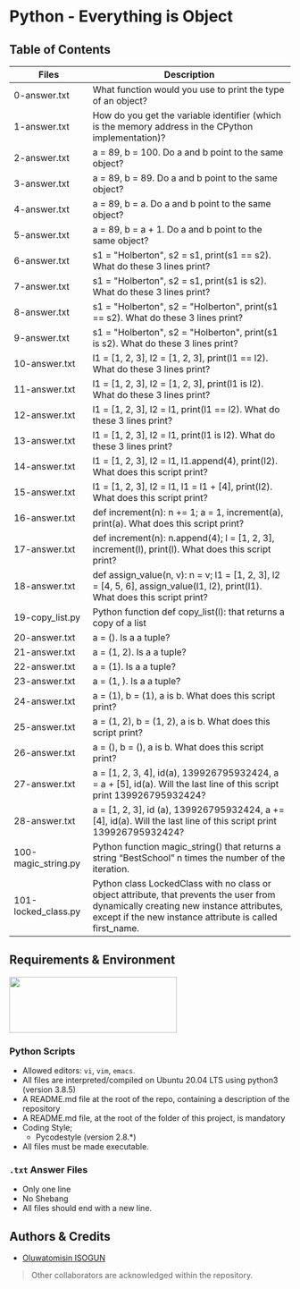 # Python - Everything is Object

## Table of Contents
| Files | Description |
| --- | --- |
|0-answer.txt	| What function would you use to print the type of an object? |
| 1-answer.txt	| How do you get the variable identifier (which is the memory address in the CPython implementation)? |
| 2-answer.txt	| a = 89, b = 100. Do a and b point to the same object? |
| 3-answer.txt	| a = 89, b = 89. Do a and b point to the same object? |
| 4-answer.txt	| a = 89, b = a. Do a and b point to the same object? |
| 5-answer.txt	| a = 89, b = a + 1. Do a and b point to the same object? |
| 6-answer.txt |	s1 = "Holberton", s2 = s1, print(s1 == s2). What do these 3 lines print? |
| 7-answer.txt |	s1 = "Holberton", s2 = s1, print(s1 is s2). What do these 3 lines print? |
| 8-answer.txt	| s1 = "Holberton", s2 = "Holberton", print(s1 == s2). What do these 3 lines print? |
| 9-answer.txt	| s1 = "Holberton", s2 = "Holberton", print(s1 is s2). What do these 3 lines print? |
| 10-answer.txt	| l1 = [1, 2, 3], l2 = [1, 2, 3], print(l1 == l2). What do these 3 lines print? |
| 11-answer.txt	| l1 = [1, 2, 3], l2 = [1, 2, 3], print(l1 is l2). What do these 3 lines print? |
| 12-answer.txt	| l1 = [1, 2, 3], l2 = l1, print(l1 == l2). What do these 3 lines print? |
| 13-answer.txt| 	l1 = [1, 2, 3], l2 = l1, print(l1 is l2). What do these 3 lines print? |
| 14-answer.txt	| l1 = [1, 2, 3], l2 = l1, l1.append(4), print(l2). What does this script print? |
| 15-answer.txt	| l1 = [1, 2, 3], l2 = l1, l1 = l1 + [4], print(l2). What does this script print? |
| 16-answer.txt	| def increment(n): n += 1; a = 1, increment(a), print(a). What does this script print? |
| 17-answer.txt	| def increment(n): n.append(4); l = [1, 2, 3], increment(l), print(l). What does this script print? |
| 18-answer.txt	| def assign_value(n, v): n = v; l1 = [1, 2, 3], l2 = [4, 5, 6], assign_value(l1, l2), print(l1). What does this script print? |
| 19-copy_list.py	| Python function def copy_list(l): that returns a copy of a list
| 20-answer.txt	| a = (). Is a a tuple? |
| 21-answer.txt	| a = (1, 2). Is a a tuple? |
| 22-answer.txt	| a = (1). Is a a tuple? |
| 23-answer.txt	| a = (1, ). Is a a tuple? |
| 24-answer.txt	| a = (1), b = (1), a is b. What does this script print? |
| 25-answer.txt	| a = (1, 2), b = (1, 2), a is b. What does this script print? |
| 26-answer.txt	| a = (), b = (), a is b. What does this script print? |
| 27-answer.txt	| a = [1, 2, 3, 4], id(a), 139926795932424, a = a + [5], id(a). Will the last line of this script print 139926795932424? |
| 28-answer.txt	| a = [1, 2, 3], id (a), 139926795932424, a += [4], id(a). Will the last line of this script print 139926795932424? |
| 100-magic_string.py	| Python function magic_string() that returns a string “BestSchool” n times the number of the iteration. |
| 101-locked_class.py	| Python class LockedClass with no class or object attribute, that prevents the user from dynamically creating new instance attributes, except if the new instance attribute is called first_name. |


## Requirements & Environment
<img src="https://alx-apply.hbtn.io/brand_alx/share_image_2019.jpg" width="300" height="100" />

### Python Scripts
- Allowed editors: `vi`, `vim`, `emacs`.
- All files are interpreted/compiled on Ubuntu 20.04 LTS using python3 (version 3.8.5)
- A README.md file at the root of the repo, containing a description of the repository
- A README.md file, at the root of the folder of this project, is mandatory
- Coding Style;
  - Pycodestyle (version 2.8.*)
- All files must be made executable.

### `.txt` Answer Files
- Only one line
- No Shebang
- All files should end with a new line.


## Authors & Credits
- [Oluwatomisin ISOGUN](https://@github.com/TosinISOGUN)
> Other collaborators are acknowledged within the repository.
